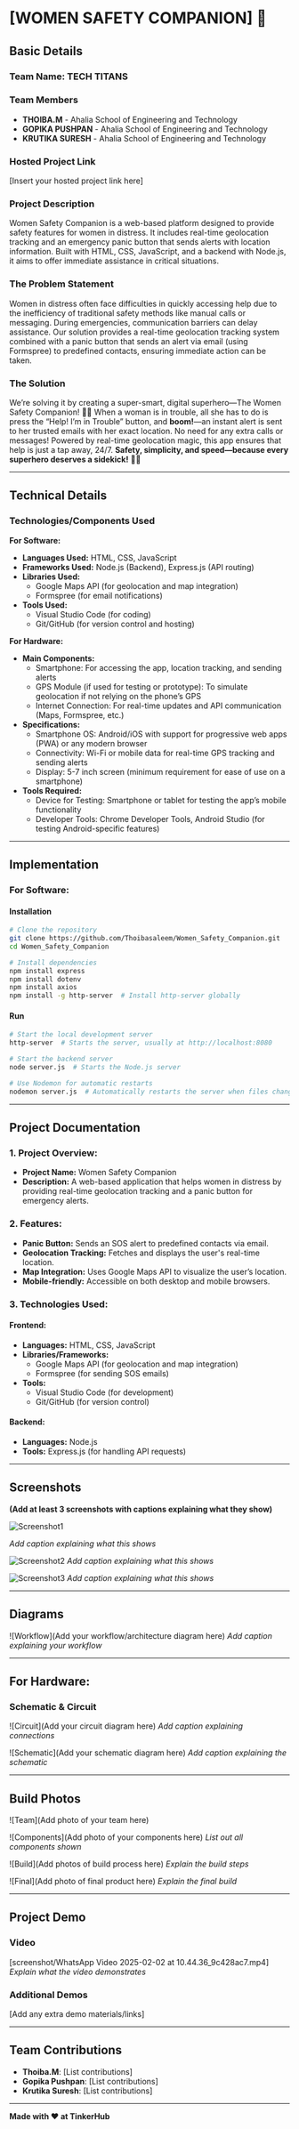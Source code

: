 # [WOMEN SAFETY COMPANION] 🎯

## Basic Details
### Team Name: TECH TITANS

### Team Members
- **THOIBA.M** - Ahalia School of Engineering and Technology
- **GOPIKA PUSHPAN** - Ahalia School of Engineering and Technology
- **KRUTIKA SURESH** - Ahalia School of Engineering and Technology

### Hosted Project Link
[Insert your hosted project link here]

### Project Description
Women Safety Companion is a web-based platform designed to provide safety features for women in distress. It includes real-time geolocation tracking and an emergency panic button that sends alerts with location information. Built with HTML, CSS, JavaScript, and a backend with Node.js, it aims to offer immediate assistance in critical situations.

### The Problem Statement
Women in distress often face difficulties in quickly accessing help due to the inefficiency of traditional safety methods like manual calls or messaging. During emergencies, communication barriers can delay assistance. Our solution provides a real-time geolocation tracking system combined with a panic button that sends an alert via email (using Formspree) to predefined contacts, ensuring immediate action can be taken.

### The Solution
We’re solving it by creating a super-smart, digital superhero—The Women Safety Companion! 🧙‍♀️ When a woman is in trouble, all she has to do is press the “Help! I’m in Trouble” button, and **boom!**—an instant alert is sent to her trusted emails with her exact location. No need for any extra calls or messages! Powered by real-time geolocation magic, this app ensures that help is just a tap away, 24/7. **Safety, simplicity, and speed—because every superhero deserves a sidekick!** 💪💥

---
## Technical Details

### Technologies/Components Used

**For Software:**
- **Languages Used:** HTML, CSS, JavaScript
- **Frameworks Used:** Node.js (Backend), Express.js (API routing)
- **Libraries Used:**
  - Google Maps API (for geolocation and map integration)
  - Formspree (for email notifications)
- **Tools Used:**
  - Visual Studio Code (for coding)
  - Git/GitHub (for version control and hosting)

**For Hardware:**
- **Main Components:**
  - Smartphone: For accessing the app, location tracking, and sending alerts
  - GPS Module (if used for testing or prototype): To simulate geolocation if not relying on the phone’s GPS
  - Internet Connection: For real-time updates and API communication (Maps, Formspree, etc.)
- **Specifications:**
  - Smartphone OS: Android/iOS with support for progressive web apps (PWA) or any modern browser
  - Connectivity: Wi-Fi or mobile data for real-time GPS tracking and sending alerts
  - Display: 5-7 inch screen (minimum requirement for ease of use on a smartphone)
- **Tools Required:**
  - Device for Testing: Smartphone or tablet for testing the app’s mobile functionality
  - Developer Tools: Chrome Developer Tools, Android Studio (for testing Android-specific features)

---
## Implementation

### For Software:

#### Installation
```bash
# Clone the repository
git clone https://github.com/Thoibasaleem/Women_Safety_Companion.git
cd Women_Safety_Companion

# Install dependencies
npm install express
npm install dotenv
npm install axios
npm install -g http-server  # Install http-server globally
```

#### Run
```bash
# Start the local development server
http-server  # Starts the server, usually at http://localhost:8080

# Start the backend server
node server.js  # Starts the Node.js server

# Use Nodemon for automatic restarts
nodemon server.js  # Automatically restarts the server when files change
```

---
## Project Documentation

### **1. Project Overview:**
- **Project Name:** Women Safety Companion
- **Description:** A web-based application that helps women in distress by providing real-time geolocation tracking and a panic button for emergency alerts.

### **2. Features:**
- **Panic Button:** Sends an SOS alert to predefined contacts via email.
- **Geolocation Tracking:** Fetches and displays the user's real-time location.
- **Map Integration:** Uses Google Maps API to visualize the user’s location.
- **Mobile-friendly:** Accessible on both desktop and mobile browsers.

### **3. Technologies Used:**

#### **Frontend:**
- **Languages:** HTML, CSS, JavaScript
- **Libraries/Frameworks:**
  - Google Maps API (for geolocation and map integration)
  - Formspree (for sending SOS emails)
- **Tools:**
  - Visual Studio Code (for development)
  - Git/GitHub (for version control)

#### **Backend:**
- **Languages:** Node.js
- **Tools:** Express.js (for handling API requests)

---
## Screenshots

**(Add at least 3 screenshots with captions explaining what they show)**

![Screenshot1](screenshot/screenshot1.png)
  
*Add caption explaining what this shows*

![Screenshot2](screenshot/screenshot2.jpg)
*Add caption explaining what this shows*

![Screenshot3](screenshot/screenshot3.jpg)
*Add caption explaining what this shows*

---
## Diagrams

![Workflow](Add your workflow/architecture diagram here)
*Add caption explaining your workflow*

---
## For Hardware:

### **Schematic & Circuit**

![Circuit](Add your circuit diagram here)
*Add caption explaining connections*

![Schematic](Add your schematic diagram here)
*Add caption explaining the schematic*

---
## Build Photos

![Team](Add photo of your team here)

![Components](Add photo of your components here)
*List out all components shown*

![Build](Add photos of build process here)
*Explain the build steps*

![Final](Add photo of final product here)
*Explain the final build*

---
## Project Demo

### **Video**
[screenshot/WhatsApp Video 2025-02-02 at 10.44.36_9c428ac7.mp4]
*Explain what the video demonstrates*

### **Additional Demos**
[Add any extra demo materials/links]

---
## Team Contributions
- **Thoiba.M**: [List contributions]
- **Gopika Pushpan**: [List contributions]
- **Krutika Suresh**: [List contributions]

---

**Made with ❤️ at TinkerHub**

